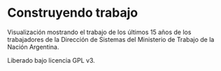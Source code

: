 Construyendo trabajo
====================

Visualización mostrando el trabajo de los últimos 15 años de los trabajadores de
la Dirección de Sistemas del Ministerio de Trabajo de la Nación Argentina.

Liberado bajo licencia GPL v3.
